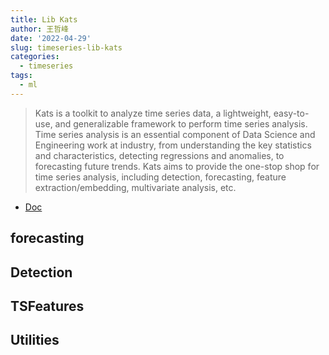```yaml
---
title: Lib Kats
author: 王哲峰
date: '2022-04-29'
slug: timeseries-lib-kats
categories:
  - timeseries
tags:
  - ml
---
```


> Kats is a toolkit to analyze time series data, a lightweight, easy-to-use, and generalizable framework to perform time series analysis. Time series analysis is an essential component of Data Science and Engineering work at industry, from understanding the key statistics and characteristics, detecting regressions and anomalies, to forecasting future trends. Kats aims to provide the one-stop shop for time series analysis, including detection, forecasting, feature extraction/embedding, multivariate analysis, etc. 

* [Doc](https://facebookresearch.github.io/Kats/)

## forecasting



## Detection


## TSFeatures


## Utilities

